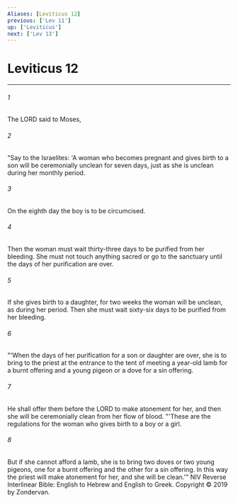 ```yaml
---
Aliases: [Leviticus 12]
previous: ['Lev 11']
up: ['Leviticus']
next: ['Lev 13']
---
```

# Leviticus 12

***


###### 1 
The LORD said to Moses, 

###### 2 
"Say to the Israelites: 'A woman who becomes pregnant and gives birth to a son will be ceremonially unclean for seven days, just as she is unclean during her monthly period. 

###### 3 
On the eighth day the boy is to be circumcised. 

###### 4 
Then the woman must wait thirty-three days to be purified from her bleeding. She must not touch anything sacred or go to the sanctuary until the days of her purification are over. 

###### 5 
If she gives birth to a daughter, for two weeks the woman will be unclean, as during her period. Then she must wait sixty-six days to be purified from her bleeding. 

###### 6 
"'When the days of her purification for a son or daughter are over, she is to bring to the priest at the entrance to the tent of meeting a year-old lamb for a burnt offering and a young pigeon or a dove for a sin offering. 

###### 7 
He shall offer them before the LORD to make atonement for her, and then she will be ceremonially clean from her flow of blood. "'These are the regulations for the woman who gives birth to a boy or a girl. 

###### 8 
But if she cannot afford a lamb, she is to bring two doves or two young pigeons, one for a burnt offering and the other for a sin offering. In this way the priest will make atonement for her, and she will be clean.'" NIV Reverse Interlinear Bible: English to Hebrew and English to Greek. Copyright © 2019 by Zondervan.
